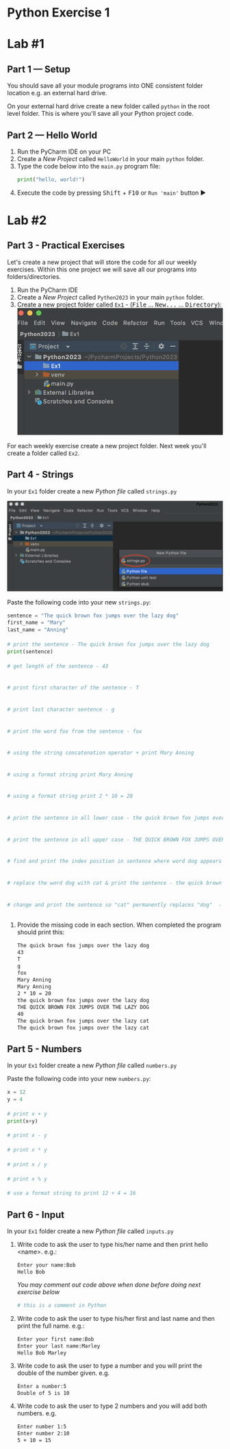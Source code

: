 # Python Exercise 1

# Lab #1
## Part 1 — Setup

You should save all your module programs into ONE consistent folder location e.g. an external hard drive.

On your external hard drive create a new folder called `python` in the root level folder.  This is where you'll save all your Python project code.


## Part 2 — Hello World

1. Run the PyCharm IDE on your PC
2. Create a *New Project* called `HelloWorld` in your main `python` folder.
3. Type the code below into the `main.py` program file:
   ```python
   print("hello, world!")
   ```
4. Execute the code by pressing <kbd>Shift</kbd> + <kbd>F10</kbd> or `Run 'main'` button :arrow_forward:

# Lab #2

## Part 3 - Practical Exercises

Let's create a new project that will store the code for all our weekly exercises.  Within this one project we will save all our programs into folders/directories.

1. Run the PyCharm IDE
1. Create a *New Project* called `Python2023` in your main `python` folder.
1. Create a new project folder called `Ex1` -  (<kbd>File</kbd> ... <kbd>New...</kbd> ... <kbd>Directory</kbd>):
   ![](images/newFolder.png)

For each weekly exercise create a new project folder.  Next week you'll create a folder called `Ex2`.


## Part 4 - Strings

In your `Ex1` folder create a new *Python file* called `strings.py`

![](images/strings_py.png)

Paste the following code into your new `strings.py`:

```python
sentence = "The quick brown fox jumps over the lazy dog"
first_name = "Mary"
last_name = "Anning"

# print the sentence - The quick brown fox jumps over the lazy dog
print(sentence)

# get length of the sentence - 43


# print first character of the sentence - T


# print last character sentence - g


# print the word fox from the sentence - fox


# using the string concatenation operator + print Mary Anning


# using a format string print Mary Anning


# using a format string print 2 * 10 = 20


# print the sentence in all lower case - the quick brown fox jumps over the lazy dog


# print the sentence in all upper case - THE QUICK BROWN FOX JUMPS OVER THE LAZY DOG


# find and print the index position in sentence where word dog appears - 40


# replace the word dog with cat & print the sentence - the quick brown fox jumps over the lazy cat


# change and print the sentence so "cat" permanently replaces "dog"  - the quick brown fox jumps over the lazy cat



```

1. Provide the missing code in each section.  When completed the program should print this:
   ```
   The quick brown fox jumps over the lazy dog
   43
   T
   g
   fox
   Mary Anning
   Mary Anning
   2 * 10 = 20
   the quick brown fox jumps over the lazy dog
   THE QUICK BROWN FOX JUMPS OVER THE LAZY DOG
   40
   The quick brown fox jumps over the lazy cat
   The quick brown fox jumps over the lazy cat
   ```


## Part 5 - Numbers

In your `Ex1` folder create a new *Python file* called `numbers.py`

Paste the following code into your new `numbers.py`:

```python
x = 12
y = 4

# print x + y
print(x+y)

# print x - y

# print x * y

# print x / y

# print x % y

# use a format string to print 12 + 4 = 16

```


## Part 6 - Input

In your `Ex1` folder create a new *Python file* called `inputs.py`

1. Write code to ask the user to type his/her name and then print hello \<name>\.  e.g.:
   
   ```
   Enter your name:Bob
   Hello Bob
   ```

   *You may comment out code above when done before doing next exercise below* 

   ```python
   # this is a comment in Python
   ```

1. Write code to ask the user to type his/her first and last name and then print the full name.  e.g.:
   
   ```
   Enter your first name:Bob
   Enter your last name:Marley
   Hello Bob Marley
   ```

1. Write code to ask the user to type a number and you will print the double of the number given. e.g.

   ```
   Enter a number:5
   Double of 5 is 10
   ```

1. Write code to ask the user to type 2 numbers and you will add both numbers. e.g.

   ```
   Enter number 1:5
   Enter number 2:10
   5 + 10 = 15
   ```


